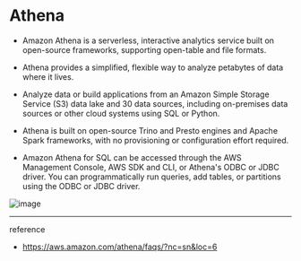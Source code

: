 # Athena

- Amazon Athena is a serverless, interactive analytics service built on open-source frameworks, supporting open-table and file formats.

- Athena provides a simplified, flexible way to analyze petabytes of data where it lives.

- Analyze data or build applications from an Amazon Simple Storage Service (S3) data lake and 30 data sources, including on-premises data sources or other cloud systems using SQL or Python.
  
- Athena is built on open-source Trino and Presto engines and Apache Spark frameworks, with no provisioning or configuration effort required.

- Amazon Athena for SQL can be accessed through the AWS Management Console, AWS SDK and CLI, or Athena's ODBC or JDBC driver. You can programmatically run queries, add tables, or partitions using the ODBC or JDBC driver.

![image](https://github.com/rlaisqls/TIL/assets/81006587/b46e7e45-8038-44d0-85d1-dfc2f95c9a17)

---
reference
- https://aws.amazon.com/athena/faqs/?nc=sn&loc=6